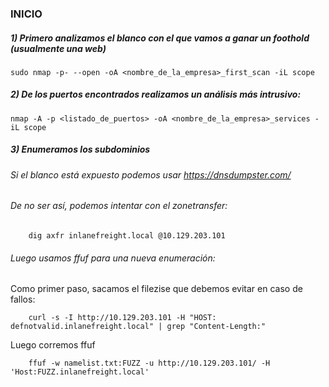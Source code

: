 ### INICIO
##### 1) Primero analizamos el blanco con el que vamos a ganar un foothold (usualmente una web)

    sudo nmap -p- --open -oA <nombre_de_la_empresa>_first_scan -iL scope

##### 2) De los puertos encontrados realizamos un análisis más intrusivo:

    nmap -A -p <listado_de_puertos> -oA <nombre_de_la_empresa>_services -iL scope


##### 3) Enumeramos los subdominios

###### Si el blanco está expuesto podemos usar https://dnsdumpster.com/

###### De no ser así, podemos intentar con el zonetransfer:

        dig axfr inlanefreight.local @10.129.203.101

###### Luego usamos ffuf para una nueva enumeración:

Como primer paso, sacamos el filezise que debemos evitar en caso de fallos:

        curl -s -I http://10.129.203.101 -H "HOST: defnotvalid.inlanefreight.local" | grep "Content-Length:"

Luego corremos ffuf

        ffuf -w namelist.txt:FUZZ -u http://10.129.203.101/ -H 'Host:FUZZ.inlanefreight.local'
